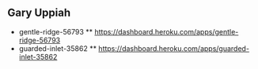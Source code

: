 ## Gary Uppiah 
 * gentle-ridge-56793
 ** https://dashboard.heroku.com/apps/gentle-ridge-56793 
 * guarded-inlet-35862
 ** https://dashboard.heroku.com/apps/guarded-inlet-35862
